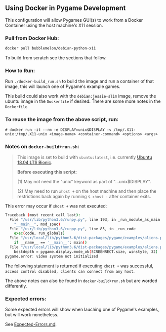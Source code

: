 ## Using Docker in Pygame Development

This configuration will allow Pygames GUI(s) to work from a Docker Container using the host machine's X11 session.

### Pull from Docker Hub:

```bash
docker pull bubblemelon/debian-python-x11
```

To build from scratch see the sections that follow.

### How to Run:

Run `./docker-build_run.sh` to build the image and run a container of that image, this will launch one of Pygame's example games.

This build could also work with the `debian:jessie-slim` image, remove the ubuntu image in the `Dockerfile` if desired. There are some more notes in the `Dockerfile`.

### To reuse the image from the above script, run:

`# docker run -it --rm -e DISPLAY=unix$DISPLAY -v /tmp/.X11-unix:/tmp/.X11-unix <image-name> <container-command> <options> <args>`

### Notes on `docker-build+run.sh`:

> This image is set to build with `ubuntu:latest`, i.e. currently [Ubuntu 18.04 LTS Bionic](https://packages.ubuntu.com/bionic/).
>
> **Before executing this script**:
>
> (1) May not need the "unix" keyword as part of "...unix$DISPLAY".
>
> (2) May need to run `xhost +` on the host machine and then place the restrictions back again by running `$ xhost -` after container exits.

This error may occur if `xhost +` was not executed:

```bash
Traceback (most recent call last):
  File "/usr/lib/python3.6/runpy.py", line 193, in _run_module_as_main
    "__main__", mod_spec)
  File "/usr/lib/python3.6/runpy.py", line 85, in _run_code
    exec(code, run_globals)
  File "/usr/local/lib/python3.6/dist-packages/pygame/examples/aliens.py", line 321, in <module>
    if __name__ == '__main__': main()
  File "/usr/local/lib/python3.6/dist-packages/pygame/examples/aliens.py", line 188, in main
    bestdepth = pygame.display.mode_ok(SCREENRECT.size, winstyle, 32)
pygame.error: video system not initialized
```
The following statement is returned if executing `xhost +` was successful, `access control disabled, clients can connect from any host`.

The above notes can also be found in `docker-build+run.sh` but are worded differently.

### Expected errors:

Some expected errors will show when lauching one of Pygame's examples, but will work nonetheless.

See [Expected-Errors.md](/Docker_Container/Expected-Errors.md).
